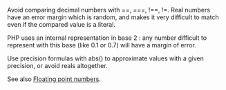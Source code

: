 Avoid comparing decimal numbers with ==, ===, !==, !=. Real numbers have an error margin which is random, and makes it very difficult to match even if the compared value is a literal. 

PHP uses an internal representation in base 2 : any number difficult to represent with this base (like 0.1 or 0.7) will have a margin of error.

<?php

$a = 1/7;
$b = 2.0;

// 7 * $a is a real, not an integer
var_dump( 7 * $a === 1);

// rounding error leads to wrong comparison
var_dump( (0.1 + 0.7) * 10 == 8);
// although
var_dump( (0.1 + 0.7) * 10);
// displays 8

// precision formula to use with reals. Adapt 0.0001 to your precision needs
var_dump( abs(((0.1 + 0.7) * 10) - 8) < 0.0001); 

?>

Use precision formulas with abs() to approximate values with a given precision, or avoid reals altogether. 

See also [Floating point numbers](http://php.net/manual/en/language.types.float.php#language.types.float).
